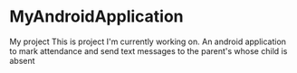 # MyAndroidApplication
My project
This is project I'm currently working on. An android application to mark attendance and send text messages to the parent's whose child is absent
